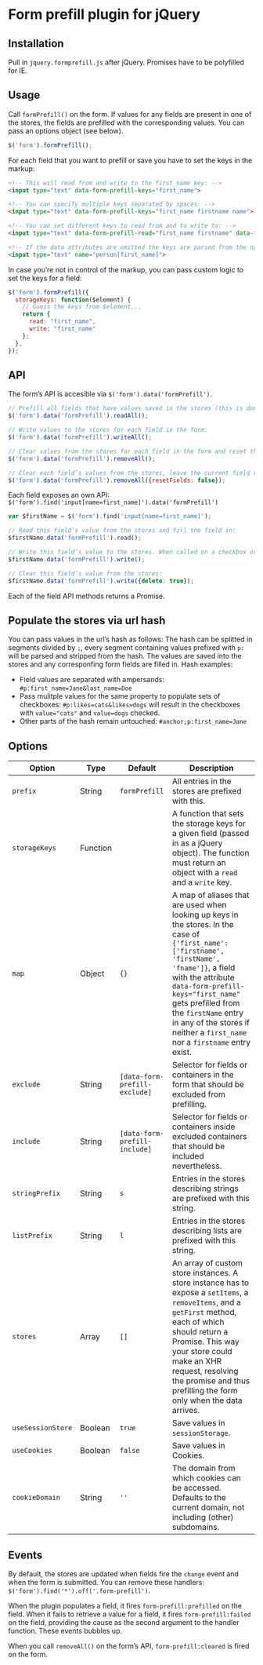 # Form prefill plugin for jQuery

## Installation

Pull in `jquery.formprefill.js` after jQuery.
Promises have to be polyfilled for IE.

## Usage

Call `formPrefill()` on the form. If values for any fields are present in one of the stores, the fields are prefilled with the corresponding values.
You can pass an options object (see below).
```javascript
$('form').formPrefill();
```

For each field that you want to prefill or save you have to set the keys in the markup:
```html
<!-- This will read from and write to the first_name key: -->
<input type="text" data-form-prefill-keys="first_name">

<!-- You can specify multiple keys separated by spaces: -->
<input type="text" data-form-prefill-keys="first_name firstname name">

<!-- You can set different keys to read from and to write to: -->
<input type="text" data-form-prefill-read="first_name firstname" data-form-prefill-write="first_name">

<!-- If the data attributes are omitted the keys are parsed from the name attribute, using the last term in brackets by default. -->
<input type="text" name="person[first_name]">
```

In case you’re not in control of the markup, you can pass custom logic to set the keys for a field:
```javascript
$('form').formPrefill({
  storageKeys: function($element) {
    // Guess the keys from $element...
    return {
      read: "first_name",
      write: "first_name"
    };
  },
});
```

## API

The form’s API is accesible via `$('form').data('formPrefill')`.
```javascript
// Prefill all fields that have values saved in the stores (this is done automatically when you call the plugin on a form):
$('form').data('formPrefill').readAll();

// Write values to the stores for each field in the form:
$('form').data('formPrefill').writeAll();

// Clear values from the stores for each field in the form and reset their values to what they were when the plugin was initialized:
$('form').data('formPrefill').removeAll();

// Clear each field’s values from the stores, leave the current field values untouched:
$('form').data('formPrefill').removeAll({resetFields: false});
```

Each field exposes an own API: `$('form').find('input[name=first_name]').data('formPrefill')`
```javascript
var $firstName = $('form').find('input[name=first_name]');

// Read this field’s value from the stores and fill the field in:
$firstName.data('formPrefill').read();

// Write this field’s value to the stores. When called on a checkbox or radio, all checkboxes/radios that have the same keys in their data-form-prefill-write attribute are considered one set of fields.
$firstName.data('formPrefill').write();

// Clear this field’s value from the stores:
$firstName.data('formPrefill').write({delete: true});
```
Each of the field API methods returns a Promise.

## Populate the stores via url hash

You can pass values in the url’s hash as follows: The hash can be splitted in segments divided by `;`, every segment containing values prefixed with `p:` will be parsed and stripped from the hash. The values are saved into the stores and any corresponfing form fields are filled in.
Hash examples:
* Field values are separated with ampersands: `#p:first_name=Jane&last_name=Doe`
* Pass mulitple values for the same property to populate sets of checkboxes: `#p:likes=cats&likes=dogs` will result in the checkboxes with `value="cats"` and `value=dogs` checked.
* Other parts of the hash remain untouched: `#anchor;p:first_name=Jane`


## Options

| Option            | Type     | Default                       | Description                                                                                                                                                                                                                                                                                                                       |
|-------------------|----------|-------------------------------|-----------------------------------------------------------------------------------------------------------------------------------------------------------------------------------------------------------------------------------------------------------------------------------------------------------------------------------|
| `prefix`          | String   | `formPrefill`                 | All entries in the stores are prefixed with this.                                                                                                                                                                                                                                                                                 |
| `storageKeys`     | Function |                               | A function that sets the storage keys for a given field (passed in as a jQuery object). The function must return an object with a `read` and a `write` key.                                                                                                                                                                       |
| `map`             | Object   | `{}`                          | A map of aliases that are used when looking up keys in the stores. In the case of `{'first_name': ['firstname', 'firstName', 'fname']}`, a field with the attribute `data-form-prefill-keys="first_name"` gets prefilled from the `firstName` entry in any of the stores if neither a `first_name` nor a `firstname` entry exist. |
| `exclude`         | String   | `[data-form-prefill-exclude]` | Selector for fields or containers in the form that should be excluded from prefilling.                                                                                                                                                                                                                                            |
| `include`         | String   | `[data-form-prefill-include]` | Selector for fields or containers inside excluded containers that should be included nevertheless.                                                                                                                                                                                                                                |
| `stringPrefix`    | String   | `s`                           | Entries in the stores describing strings are prefixed with this string.                                                                                                                                                                                                                                                           |
| `listPrefix`      | String   | `l`                           | Entries in the stores describing lists are prefixed with this string.                                                                                                                                                                                                                                                             |
| `stores`          | Array    | `[]`                          | An array of custom store instances. A store instance has to expose a `setItems`, a `removeItems`, and a `getFirst` method, each of which should return a Promise. This way your store could make an XHR request, resolving the promise and thus prefilling the form only when the data arrives.                                   |
| `useSessionStore` | Boolean  | `true`                        | Save values in `sessionStorage`.                                                                                                                                                                                                                                                                                                  |
| `useCookies`      | Boolean  | `false`                       | Save values in Cookies.                                                                                                                                                                                                                                                                                                           |
| `cookieDomain`    | String   | `''`                          | The domain from which cookies can be accessed. Defaults to the current domain, not including (other) subdomains. |

## Events

By default, the stores are updated when fields fire the `change` event and when the form is submitted. You can remove these handlers: `$('form').find('*').off('.form-prefill')`.

When the plugin populates a field, it fires `form-prefill:prefilled` on the field.
When it fails to retrieve a value for a field, it fires `form-prefill:failed` on the field, providing the cause as the second argument to the handler function.
These events bubbles up.

When you call `removeAll()` on the form’s API, `form-prefill:cleared` is fired on the form.
